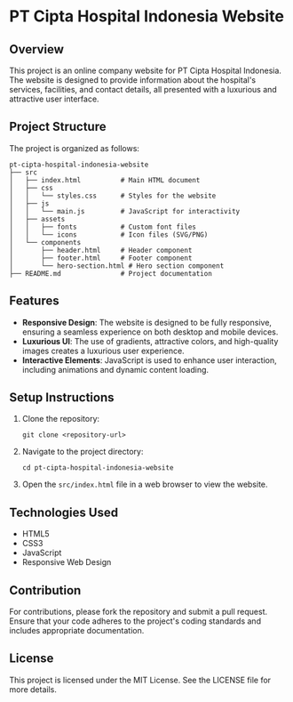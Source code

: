# PT Cipta Hospital Indonesia Website

## Overview
This project is an online company website for PT Cipta Hospital Indonesia. The website is designed to provide information about the hospital's services, facilities, and contact details, all presented with a luxurious and attractive user interface.

## Project Structure
The project is organized as follows:

```
pt-cipta-hospital-indonesia-website
├── src
│   ├── index.html          # Main HTML document
│   ├── css
│   │   └── styles.css      # Styles for the website
│   ├── js
│   │   └── main.js         # JavaScript for interactivity
│   ├── assets
│   │   ├── fonts           # Custom font files
│   │   └── icons           # Icon files (SVG/PNG)
│   └── components
│       ├── header.html     # Header component
│       ├── footer.html     # Footer component
│       └── hero-section.html # Hero section component
├── README.md               # Project documentation
```

## Features
- **Responsive Design**: The website is designed to be fully responsive, ensuring a seamless experience on both desktop and mobile devices.
- **Luxurious UI**: The use of gradients, attractive colors, and high-quality images creates a luxurious user experience.
- **Interactive Elements**: JavaScript is used to enhance user interaction, including animations and dynamic content loading.

## Setup Instructions
1. Clone the repository:
   ```
   git clone <repository-url>
   ```
2. Navigate to the project directory:
   ```
   cd pt-cipta-hospital-indonesia-website
   ```
3. Open the `src/index.html` file in a web browser to view the website.

## Technologies Used
- HTML5
- CSS3
- JavaScript
- Responsive Web Design

## Contribution
For contributions, please fork the repository and submit a pull request. Ensure that your code adheres to the project's coding standards and includes appropriate documentation.

## License
This project is licensed under the MIT License. See the LICENSE file for more details.